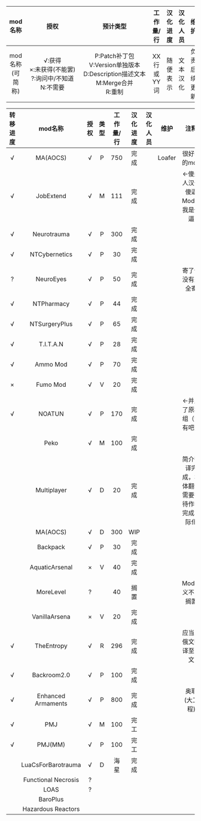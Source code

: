 |mod名称|授权|预计类型|工作量/行|汉化进度|汉化人员|维护|注释|
|:--:|:--:|:--:|:--:|:--:|:--:|:--:|:--:|
|mod名称(可简称)|<div style="width:130px">√:获得<br>×:未获得(不能罢)<br>?:询问中/不知道<br>N:不需要|<div style="width:170px">P:Patch补丁包<br>V:Version单独版本<br>D:Description描述文本<br>M:Merge合并<br>R:重制|XX行或YY词|随便表示|文本汉化|负责后续更新|你的摸鱼之言|

|转移进度|mod名称|授权|类型|工作量/行|汉化进度|汉化人员|维护|注释|
|:--:|:--:|:--:|:--:|:--:|:--:|:--:|:--:|:--:|
|√|MA(AOCS)          |√|P|750|完成 ||Loafer|很好啊的mod|
|√|JobExtend         |√|M|111|完成 |||←傻逼人汉化傻逼Mod，我是傻逼|
|√|Neurotrauma       |√|P|300|完成 ||||
|√|NTCybernetics     |√|P|30 |完成 ||||
|?|NeuroEyes         |√|P|50 |完成 |||寄了但没有完全寄|
|√|NTPharmacy        |√|P|44 |完成 ||||
|√|NTSurgeryPlus     |√|P|65 |完成 ||||
|√|T.I.T.A.N         |√|P|28 |完成 ||||
|√|Ammo Mod          |√|P|70 |完成 ||||
|×|Fumo Mod          |√|V|20 |完成 ||||
|√|NOATUN            |√|P|170|完成 |||←并入了原模组（没有吧）|
||Peko               |√|M|100|完成 ||||
||Multiplayer        |√|D|20 |完成 |||简介翻译完成，本体翻译需要等待作者完成国际化|
||MA(AOCS)           |√|D|300|WIP ||||
||Backpack           |√|P|30 |完成 ||||
||AquaticArsenal     |×|V|40 |完成 ||||
||MoreLevel          |?||40 |搁置 |||Mod意义不明 搁置|
||VanillaArsena      |×|V|20 |完成 ||||
|√|TheEntropy        |√|R|296|完成 |||应当从俄文翻译至中文|
|√|Backroom2.0       |√|P|100|完成 ||||
|√|Enhanced Armaments|√|P|800|完成 |||奥耶(大工程)|
|√|PMJ               |√|M|100|完工 ||||
|√|PMJ(MM)           |√|P|100|完工 ||||
||LuaCsForBarotrauma |√|D|海星|完成||||
||Functional Necrosis|?||||||
||LOAS               |?|||||
||BaroPlus           |
||Hazardous Reactors |